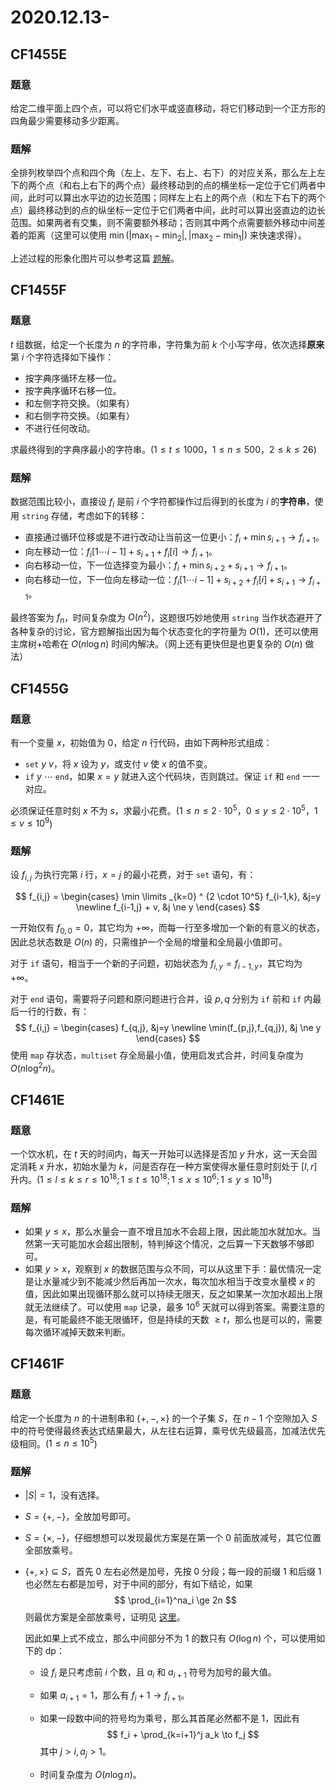 # 2020.12.13-

## **CF1455E**

### 题意

给定二维平面上四个点，可以将它们水平或竖直移动，将它们移动到一个正方形的四角最少需要移动多少距离。

### 题解

全排列枚举四个点和四个角（左上、左下、右上、右下）的对应关系，那么左上左下的两个点（和右上右下的两个点）最终移动到的点的横坐标一定位于它们两者中间，此时可以算出水平边的边长范围；同样左上右上的两个点（和左下右下的两个点）最终移动到的点的纵坐标一定位于它们两者中间，此时可以算出竖直边的边长范围。如果两者有交集，则不需要额外移动；否则其中两个点需要额外移动中间差着的距离（这里可以使用 $\min(|\max_1-\min_2|,|\max_2-\min_1|)$ 来快速求得）。

上述过程的形象化图片可以参考这篇 [题解](https://blog.csdn.net/qq_41765114/article/details/110506665)。

## **CF1455F**

### 题意

$t$ 组数据，给定一个长度为 $n$ 的字符串，字符集为前 $k$ 个小写字母，依次选择**原来**第 $i$ 个字符选择如下操作：

- 按字典序循环左移一位。
- 按字典序循环右移一位。
- 和左侧字符交换。（如果有）
- 和右侧字符交换。（如果有）
- 不进行任何改动。

求最终得到的字典序最小的字符串。($1 \le t \le 1000$，$1 \le n \le 500$，$2 \le k \le 26$)

### 题解

数据范围比较小，直接设 $f_i$ 是前 $i$ 个字符都操作过后得到的长度为 $i$ 的**字符串**，使用 `string` 存储，考虑如下的转移：

- 直接通过循环位移或是不进行改动让当前这一位更小：$f_i + \min s_{i+1} \to f_{i+1}$。
- 向左移动一位：$f_{i}[1 \cdots i-1] + s_{i+1} + f_i[i] \to f_{i+1}$。
- 向右移动一位，下一位选择变为最小：$f_i + \min s_{i+2} + s_{i+1} \to f_{i+1}$。
- 向右移动一位，下一位向左移动一位：$f_{i}[1 \cdots i-1] + s_{i+2} + f_i[i] + s_{i+1}\to f_{i+1}$。

最终答案为 $f_n$，时间复杂度为 $O(n^2)$，这题很巧妙地使用 `string` 当作状态避开了各种复杂的讨论，官方题解指出因为每个状态变化的字符量为 $O(1)$，还可以使用主席树+哈希在 $O(n \log n)$ 时间内解决。（网上还有更快但是也更复杂的 $O(n)$ 做法）

## **CF1455G**

### 题意

有一个变量 $x$，初始值为 $0$，给定 $n$ 行代码，由如下两种形式组成：

- `set` $y$ $v$，将 $x$ 设为 $y$，或支付 $v$ 使 $x$ 的值不变。
- `if` $y$ $\cdots$ `end`，如果 $x=y$ 就进入这个代码块，否则跳过。保证 `if` 和 `end` 一一对应。

必须保证任意时刻 $x$ 不为 $s$，求最小花费。($1 \le n \le 2 \cdot 10^5$，$0 \le y \le 2 \cdot 10^5$，$1 \le v \le 10^9$)

### 题解

设 $f_{i,j}$ 为执行完第 $i$ 行，$x=j$ 的最小花费，对于 `set` 语句，有：

$$
f_{i,j} = 
\begin{cases}
\min \limits _{k=0} ^ {2 \cdot 10^5} f_{i-1,k}, &j=y \newline
f_{i-1,j} + v, &j \ne y
\end{cases}
$$

一开始仅有 $f_{0,0} = 0$，其它均为 $+ \infty$，而每一行至多增加一个新的有意义的状态，因此总状态数是 $O(n)$ 的，只需维护一个全局的增量和全局最小值即可。

对于 `if` 语句，相当于一个新的子问题，初始状态为 $f_{i,y} = f_{i-1,y}$，其它均为 $+ \infty$。

对于 `end` 语句，需要将子问题和原问题进行合并，设 $p,q$ 分别为 `if` 前和 `if` 内最后一行的行数，有：
$$
f_{i,j} = 
\begin{cases}
f_{q,j}, &j=y \newline
\min(f_{p,j},f_{q,j}), &j \ne y
\end{cases}
$$
使用 `map` 存状态，`multiset` 存全局最小值，使用启发式合并，时间复杂度为 $O(n \log ^2 n)$。

## **CF1461E**

### 题意

一个饮水机，在 $t$ 天的时间内，每天一开始可以选择是否加 $y$ 升水，这一天会固定消耗 $x$ 升水，初始水量为 $k$，问是否存在一种方案使得水量任意时刻处于 $[l,r]$ 升内。($1 \le l \le k \le r \le 10^{18}; 1 \le t \le 10^{18}; 1 \le x \le 10^6; 1 \le y \le 10^{18}$)

### 题解

- 如果 $y \le x$，那么水量会一直不增且加水不会超上限，因此能加水就加水。当然第一天可能加水会超出限制，特判掉这个情况，之后算一下天数够不够即可。
- 如果 $y > x$，观察到 $x$ 的数据范围与众不同，可以从这里下手：最优情况一定是让水量减少到不能减少然后再加一次水，每次加水相当于改变水量模 $x$ 的值，因此如果出现循环那么就可以持续无限天，反之如果某一次加水超出上限就无法继续了。可以使用 `map` 记录，最多 ${10}^6$ 天就可以得到答案。需要注意的是，有可能最终不能无限循环，但是持续的天数 $\ge t$，那么也是可以的，需要每次循环减掉天数来判断。

## **CF1461F**

### 题意

给定一个长度为 $n$ 的十进制串和 $\{+,-,\times\}$ 的一个子集 $S$，在 $n-1$ 个空隙加入 $S$ 中的符号使得最终表达式结果最大，从左往右运算，乘号优先级最高，加减法优先级相同。($1 \le n \le 10^5$)

### 题解

- $|S| = 1$，没有选择。

- $S = \{+,-\}$，全放加号即可。

- $S = \{\times,-\}$，仔细想想可以发现最优方案是在第一个 $0$ 前面放减号，其它位置全部放乘号。

- $\{+,\times \} \subseteq S$，首先 $0$ 左右必然是加号，先按 $0$ 分段；每一段的前缀 $1$ 和后缀 $1$ 也必然左右都是加号，对于中间的部分，有如下结论，如果
  $$
  \prod_{i=1}^na_i \ge 2n
  $$
  则最优方案是全部放乘号，证明见 [这里](https://www.cnblogs.com/Grice/p/14129545.html)。

  因此如果上式不成立，那么中间部分不为 $1$ 的数只有 $O(\log n)$ 个，可以使用如下的 dp：

  - 设 $f_i$ 是只考虑前 $i$ 个数，且 $a_i$ 和 $a_{i+1}$ 符号为加号的最大值。

  - 如果 $a_{i+1} = 1$，那么有 $f_i+1 \to f_{i+1}$。

  - 如果一段数中间的符号均为乘号，那么其首尾必然都不是 $1$，因此有
    $$
    f_i + \prod_{k=i+1}^j a_k \to f_j
    $$
    其中 $j>i,a_j > 1$。

  - 时间复杂度为 $O(n \log n)$。  

    
